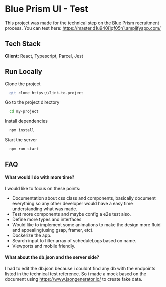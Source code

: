 
# Blue Prism UI - Test

This project was made for the technical step on the Blue Prism recruitment process. You can test here: https://master.d1u940i1qf05n1.amplifyapp.com/

## Tech Stack

**Client:** React, Typescript, Parcel, Jest


## Run Locally

Clone the project

```bash
  git clone https://link-to-project
```

Go to the project directory

```bash
  cd my-project
```

Install dependencies

```bash
  npm install
```

Start the server

```bash
  npm run start
```


## FAQ

#### What would I do with more time?

I would like to focus on these points:
- Documentation about css class and components, basically document everything so any other developer would have a easy time understanding what was made.
- Test more components and maybe config a e2e test also.
- Define more types and interfaces
- Would like to implement some animations to make the design more fluid and appealing(using gsap, framer, etc).
- Dockerize the app.
- Search input to filter array of scheduleLogs based on name.
- Viewports and mobile friendly.

#### What about the db.json and the server side?

I had to edit the db.json because i couldnt find any db with the endpoints listed in the technical test reference. So i made a mock based on the document using https://www.jsongenerator.io/ to create fake data.

